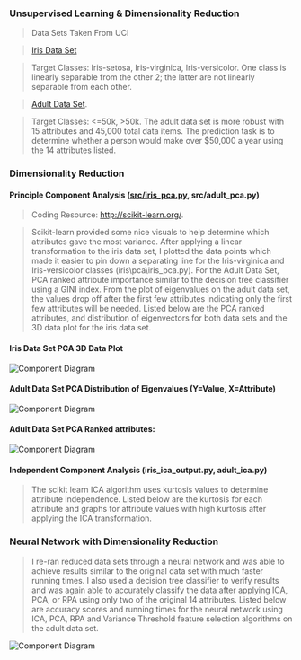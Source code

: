 ### Unsupervised Learning & Dimensionality Reduction 

> Data Sets Taken From UCI 

> <a href="https://archive.ics.uci.edu/ml/datasets/Iris">Iris Data Set</a>

> Target Classes: Iris-setosa,  Iris-virginica,  Iris-versicolor. One class is linearly separable from the other 2; the latter are not linearly separable from each other. 

> <a href="https://archive.ics.uci.edu/ml/datasets/Adult">Adult Data Set</a>. 

> Target Classes: <=50k, >50k.  The adult data set is more robust with 15 attributes and 45,000 total data items.   The prediction task is to determine whether a person would make over $50,000 a year using the 14 attributes listed.  

### Dimensionality Reduction

#### Principle Component Analysis (<a href="https://github.com/jlm429/UnsupervisedLearning/blob/master/src/iris_pca.py">src/iris_pca.py</a>, src/adult_pca.py) 

> Coding Resource: <a href="http://scikit-learn.org/stable/"> http://scikit-learn.org/</a>.  

> Scikit-learn provided some nice visuals to help determine which attributes gave the most variance.  After applying a linear transformation to the iris data set, I plotted the data points which made it easier to pin down a separating line for the Iris-virginica and Iris-versicolor classes (iris\pca\iris_pca.py).  For the Adult Data Set, PCA ranked attribute importance similar to the decision tree classifier using a GINI index.  From the plot of eigenvalues on the adult data set, the values drop off after the first few attributes indicating only the first few attributes will be needed.   Listed below are the PCA ranked attributes, and distribution of eigenvectors for both data sets and the 3D data plot for the iris data set.  

#### Iris Data Set PCA 3D Data Plot

![Component Diagram](https://github.com/jlm429/UnsupervisedLearning/blob/master/images/IRISPCAplot.png)

#### Adult Data Set PCA Distribution of Eigenvalues (Y=Value, X=Attribute)

![Component Diagram](https://github.com/jlm429/UnsupervisedLearning/blob/master/images/ADULTPCAEIGENVALUES.png)

#### Adult Data Set PCA Ranked attributes:

![Component Diagram](https://github.com/jlm429/UnsupervisedLearning/blob/master/images/ADULTPCARANKED.PNG)


#### Independent Component Analysis (iris_ica_output.py, adult_ica.py)

>The scikit learn ICA algorithm uses kurtosis values to determine attribute independence.  Listed below are the kurtosis for each attribute and graphs for attribute values with high kurtosis after applying the ICA transformation.   

### Neural Network with Dimensionality Reduction

>I re-ran reduced data sets through a neural network and was able to achieve results similar to the original data set with much faster running times.  I also used a decision tree classifier to verify results and was again able to accurately classify the data after applying ICA, PCA, or RPA using only two of the original 14 attributes.  Listed below are accuracy scores and running times for the neural network using ICA, PCA, RPA and Variance Threshold feature selection algorithms on the adult data set.   

![Component Diagram](https://github.com/jlm429/UnsupervisedLearning/blob/master/images/NNCharts.PNG)


